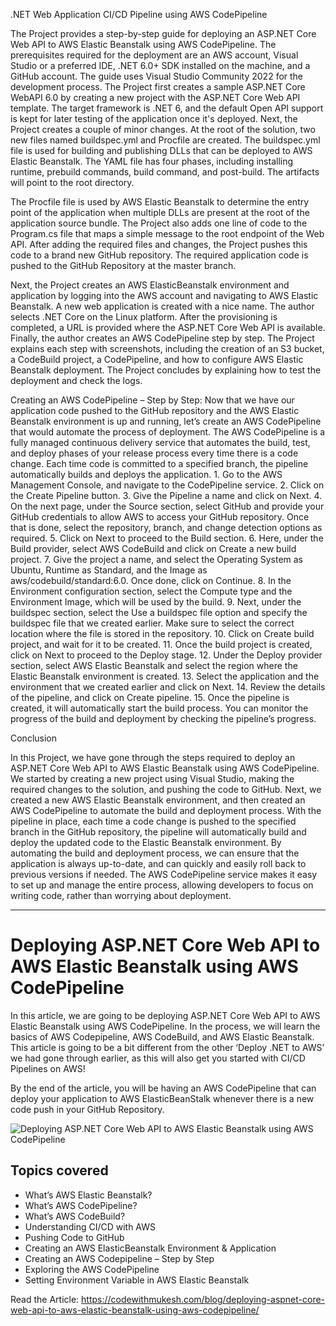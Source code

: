 .NET Web Application CI/CD Pipeline using AWS CodePipeline

 
The Project provides a step-by-step guide for deploying an ASP.NET Core Web API to AWS Elastic Beanstalk using AWS CodePipeline. The prerequisites required for the deployment are an AWS account, Visual Studio or a preferred IDE, .NET 6.0+ SDK installed on the machine, and a GitHub account. The guide uses Visual Studio Community 2022 for the development process. The Project first creates a sample ASP.NET Core WebAPI 6.0 by creating a new project with the ASP.NET Core Web API template. The target framework is .NET 6, and the default Open API support is kept for later testing of the application once it's deployed.
Next, the Project creates a couple of minor changes. At the root of the solution, two new files named buildspec.yml and Procfile are created. The buildspec.yml file is used for building and publishing DLLs that can be deployed to AWS Elastic Beanstalk. The YAML file has four phases, including installing runtime, prebuild commands, build command, and post-build. The artifacts will point to the root directory.

The Procfile file is used by AWS Elastic Beanstalk to determine the entry point of the application when multiple DLLs are present at the root of the application source bundle. The Project also adds one line of code to the Program.cs file that maps a simple message to the root endpoint of the Web API.
After adding the required files and changes, the Project pushes this code to a brand new GitHub repository. The required application code is pushed to the GitHub Repository at the master branch.

Next, the Project creates an AWS ElasticBeanstalk environment and application by logging into the AWS account and navigating to AWS Elastic Beanstalk. A new web application is created with a nice name. The author selects .NET Core on the Linux platform. After the provisioning is completed, a URL is provided where the ASP.NET Core Web API is available.
Finally, the author creates an AWS CodePipeline step by step. The Project explains each step with screenshots, including the creation of an S3 bucket, a CodeBuild project, a CodePipeline, and how to configure AWS Elastic Beanstalk deployment. The Project concludes by explaining how to test the deployment and check the logs.
 

Creating an AWS CodePipeline – Step by Step:
Now that we have our application code pushed to the GitHub repository and the AWS Elastic Beanstalk environment is up and running, let’s create an AWS CodePipeline that would automate the process of deployment.
The AWS CodePipeline is a fully managed continuous delivery service that automates the build, test, and deploy phases of your release process every time there is a code change. Each time code is committed to a specified branch, the pipeline automatically builds and deploys the application.
	1. Go to the AWS Management Console, and navigate to the CodePipeline service.
	2. Click on the Create Pipeline button.
	3. Give the Pipeline a name and click on Next.
	4. On the next page, under the Source section, select GitHub and provide your GitHub credentials to allow AWS to access your GitHub repository. Once that is done, select the repository, branch, and change detection options as required.
	5. Click on Next to proceed to the Build section.
	6. Here, under the Build provider, select AWS CodeBuild and click on Create a new build project.
	7. Give the project a name, and select the Operating System as Ubuntu, Runtime as Standard, and the Image as aws/codebuild/standard:6.0. Once done, click on Continue.
	8. In the Environment configuration section, select the Compute type and the Environment Image, which will be used by the build.
	9. Next, under the buildspec section, select the Use a buildspec file option and specify the buildspec file that we created earlier. Make sure to select the correct location where the file is stored in the repository.
	10. Click on Create build project, and wait for it to be created.
	11. Once the build project is created, click on Next to proceed to the Deploy stage.
	12. Under the Deploy provider section, select AWS Elastic Beanstalk and select the region where the Elastic Beanstalk environment is created.
	13. Select the application and the environment that we created earlier and click on Next.
	14. Review the details of the pipeline, and click on Create pipeline.
	15. Once the pipeline is created, it will automatically start the build process. You can monitor the progress of the build and deployment by checking the pipeline’s progress.

Conclusion

In this Project, we have gone through the steps required to deploy an ASP.NET Core Web API to AWS Elastic Beanstalk using AWS CodePipeline. We started by creating a new project using Visual Studio, making the required changes to the solution, and pushing the code to GitHub.
Next, we created a new AWS Elastic Beanstalk environment, and then created an AWS CodePipeline to automate the build and deployment process. With the pipeline in place, each time a code change is pushed to the specified branch in the GitHub repository, the pipeline will automatically build and deploy the updated code to the Elastic Beanstalk environment. By automating the build and deployment process, we can ensure that the application is always up-to-date, and can quickly and easily roll back to previous versions if needed. The AWS CodePipeline service makes it easy to set up and manage the entire process, allowing developers to focus on writing code, rather than worrying about deployment.


-----------------------------------------------------------------------------------------------------------------------------------------------------------------------

# Deploying ASP.NET Core Web API to AWS Elastic Beanstalk using AWS CodePipeline

In this article, we are going to be deploying ASP.NET Core Web API to AWS Elastic Beanstalk using AWS CodePipeline. In the process, we will learn the basics of AWS Codepipeline, AWS CodeBuild, and AWS Elastic Beanstalk. This article is going to be a bit different from the other ‘Deploy .NET to AWS’ we had gone through earlier, as this will also get you started with CI/CD Pipelines on AWS!

By the end of the article, you will be having an AWS CodePipeline that can deploy your application to AWS ElasticBeanStalk whenever there is a new code push in your GitHub Repository.

![Deploying ASP.NET Core Web API to AWS Elastic Beanstalk using AWS CodePipeline](https://codewithmukesh.com/wp-content/uploads/2022/12/Deploying-ASP.NET-Core-WebAPI-to-AWS-Elastic-Beanstalk-using-AWS-CodePipeline-1.png)

## Topics covered
- What’s AWS Elastic Beanstalk?
- What’s AWS CodePipeline?
- What’s AWS CodeBuild?
- Understanding CI/CD with AWS
- Pushing Code to GitHub
- Creating an AWS ElasticBeanstalk Environment & Application
- Creating an AWS Codepipeline – Step by Step
- Exploring the AWS CodePipeline
- Setting Environment Variable in AWS Elastic Beanstalk

Read the Article: https://codewithmukesh.com/blog/deploying-aspnet-core-web-api-to-aws-elastic-beanstalk-using-aws-codepipeline/
